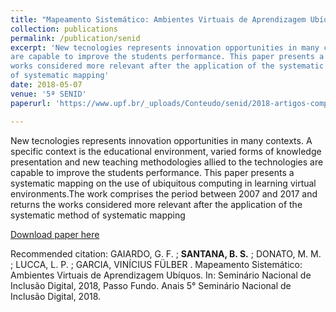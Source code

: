 ```yaml
---
title: "Mapeamento Sistemático: Ambientes Virtuais de Aprendizagem Ubíquos"
collection: publications
permalink: /publication/senid
excerpt: 'New tecnologies represents innovation opportunities in many contexts. A specific context is the educational environment, varied forms of knowledge presentation and new teaching methodologies allied to the technologies
are capable to improve the students performance. This paper presents a systematic mapping on the use of ubiquitous computing in learning virtual environments.The work comprises the period between 2007 and 2017 and returns the
works considered more relevant after the application of the systematic method
of systematic mapping'
date: 2018-05-07
venue: '5ª SENID'
paperurl: 'https://www.upf.br/_uploads/Conteudo/senid/2018-artigos-completos/178968.pdf'

---
```

New tecnologies represents innovation opportunities in many contexts. A specific context is the educational environment, varied forms of knowledge presentation and new teaching methodologies allied to the technologies
are capable to improve the students performance. This paper presents a systematic mapping on the use of ubiquitous computing in learning virtual environments.The work comprises the period between 2007 and 2017 and returns the
works considered more relevant after the application of the systematic method
of systematic mapping

[Download paper here](https://www.upf.br/_uploads/Conteudo/senid/2018-artigos-completos/178968.pdf)

Recommended citation: GAIARDO, G. F. ; **SANTANA, B. S.** ; DONATO, M. M. ; LUCCA, L. P. ; GARCIA, VINÍCIUS FÜLBER . Mapeamento Sistemático: Ambientes Virtuais de Aprendizagem Ubíquos. In: Seminário Nacional de Inclusão Digital, 2018, Passo Fundo. Anais 5° Seminário Nacional de Inclusão Digital, 2018.
